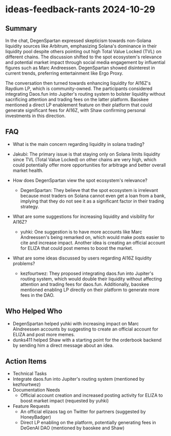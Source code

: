 # ideas-feedback-rants 2024-10-29

## Summary

In the chat, DegenSpartan expressed skepticism towards non-Solana liquidity sources like Arbitrum, emphasizing Solana's dominance in their liquidity pool despite others pointing out high Total Value Locked (TVL) on different chains. The discussion shifted to the spot ecosystem's relevance and potential market impact through social media engagement by influential figures such as Marc Andreessen. DegenSpartan showed disinterest in current trends, preferring entertainment like Ergo Proxy.

The conversation then turned towards enhancing liquidity for AI16Z's Raydium LP, which is community-owned. The participants considered integrating Daos.fun into Jupiter's routing system to bolster liquidity without sacrificing attention and trading fees on the latter platform. Baoskee mentioned a direct LP enablement feature on their platform that could generate significant fees for AI16Z, with Shaw confirming personal investments in this direction.

## FAQ

- What is the main concern regarding liquidity in solana trading?
- Jakubi: The primary issue is that staying only on Solana limits liquidity since TVL (Total Value Locked) on other chains are very high, which could potentially offer more opportunities for arbitrage and better overall market health.

- How does DegenSpartan view the spot ecosystem's relevance?

    - DegenSpartan: They believe that the spot ecosystem is irrelevant because most traders on Solana cannot even get a loan from a bank, implying that they do not see it as a significant factor in their trading strategy.

- What are some suggestions for increasing liquidity and visibility for AI16Z?

    - yuhki: One suggestion is to have more accounts like Marc Andreessen's being remarked on, which would make posts easier to cite and increase impact. Another idea is creating an official account for ELIZA that could post memes to boost the market.

- What are some ideas discussed by users regarding AI16Z liquidity problems?
    - kezfourtwez: They proposed integrating daos.fun into Jupiter's routing system, which would double their liquidity without affecting attention and trading fees for daos.fun. Additionally, baoskee mentioned enabling LP directly on their platform to generate more fees in the DAO.

## Who Helped Who

- DegenSpartan helped yuhki with increasing impact on Marc AIndreessen accounts by suggesting to create an official account for ELIZA and post more memes.
- dunks411 helped Shaw with a starting point for the orderbook backend by sending him a direct message about an idea.

## Action Items

- Technical Tasks
- Integrate daos.fun into Jupiter's routing system (mentioned by kezfourtwez)
- Documentation Needs
    - Official account creation and increased posting activity for ELIZA to boost market impact (requested by yuhki)
- Feature Requests
    - An official elizaos tag on Twitter for partners (suggested by HoneyBadger)
    - Direct LP enabling on the platform, potentially generating fees in DeGenAI DAO (mentioned by baoskee and Shaw)
